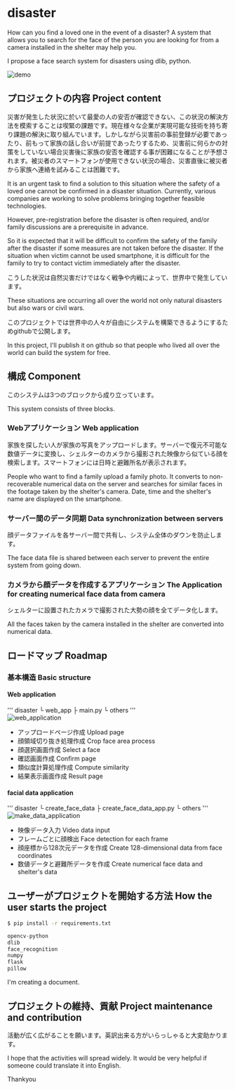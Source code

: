 # disaster
How can you find a loved one in the event of a disaster? A system that allows you to search for the face of the person you are looking for from a camera installed in the shelter may help you. 

I propose a face search system for disasters using dlib, python. 

![demo](https://user-images.githubusercontent.com/93259837/139436058-758f8c10-1dd2-4e67-ad23-5a9f6b2dbd7a.gif)

## プロジェクトの内容 Project content
災害が発生した状況に於いて最愛の人の安否が確認できない、この状況の解決方法を模索することは喫緊の課題です。現在様々な企業が実現可能な技術を持ち寄り課題の解決に取り組んでいます。しかしながら災害前の事前登録が必要であったり、前もって家族の話し合いが前提であったりするため、災害前に何らかの対策をしていない場合災害後に家族の安否を確認する事が困難になることが予想されます。被災者のスマートフォンが使用できない状況の場合、災害直後に被災者から家族へ連絡を試みることは困難です。  

It is an urgent task to find a solution to this situation where the safety of a loved one cannot be confirmed in a disaster situation. 
Currently, various companies are working to solve problems bringing together feasible technologies. 

However, pre-registration before the disaster is often required, and/or family discussions are a prerequisite in advance. 

So it is expected that it will be difficult to confirm the safety of the family after the disaster if some measures are not taken before the disaster. 
If the situation when victim cannot be used smartphone, it is difficult for the family to try to contact victim immediately after the disaster. 

こうした状況は自然災害だけではなく戦争や内戦によって、世界中で発生しています。

These situations are occurring all over the world not only natural disasters but also wars or civil wars. 

このプロジェクトでは世界中の人々が自由にシステムを構築できるようにするためgithubで公開します。  

In this project, I'll publish it on github so that people who lived all over the world can build the system for free.

## 構成 Component
このシステムは3つのブロックから成り立っています。  

This system consists of three blocks.

### Webアプリケーション Web application
家族を探したい人が家族の写真をアップロードします。サーバーで復元不可能な数値データに変換し、シェルターのカメラから撮影された映像から似ている顔を検索します。スマートフォンには日時と避難所名が表示されます。  

People who want to find a family upload a family photo. It converts to non-recoverable numerical data on the server and searches for similar faces in the footage taken by the shelter's camera. Date, time and the shelter's name are displayed on the smartphone. 

### サーバー間のデータ同期 Data synchronization between servers
顔データファイルを各サーバー間で共有し、システム全体のダウンを防止します。  

The face data file is shared between each server to prevent the entire system from going down. 

### カメラから顔データを作成するアプリケーション The Application for creating numerical face data from camera
シェルターに設置されたカメラで撮影された大勢の顔を全てデータ化します。  

All the faces taken by the camera installed in the shelter are converted into numerical data. 

## ロードマップ Roadmap  
### 基本構造 Basic structure  
#### Web application  
'''
disaster
└ web_app
    ├ main.py
    └ others
'''  
![web_application](https://user-images.githubusercontent.com/93259837/139513838-3e22fb8e-f9b7-4c88-aa7c-2ec4aa72cdd4.png)  
* アップロードページ作成 Upload page
* 顔領域切り抜き処理作成 Crop face area process
* 顔選択画面作成 Select a face
* 確認画面作成 Confirm page
* 類似度計算処理作成 Compute similarity
* 結果表示画面作成 Result page  

#### facial data application  
'''
disaster
└ create_face_data
    ├ create_face_data_app.py
    └ others
'''
![make_data_application](https://user-images.githubusercontent.com/93259837/139513900-7dd066a4-5295-4ae6-aa49-d3e6feb01cd6.png)  
* 映像データ入力 Video data input
* フレームごとに顔検出 Face detection for each frame
* 顔座標から128次元データを作成 Create 128-dimensional data from face coordinates
* 数値データと避難所データを作成 Create numerical face data and shelter's data

## ユーザーがプロジェクトを開始する方法 How the user starts the project  
```bash
$ pip install -r requirements.txt
``` 

```python
opencv-python
dlib
face_recognition
numpy
flask
pillow
```

I'm creating a document.  

## プロジェクトの維持、貢献 Project maintenance and contribution
活動が広く広がることを願います。英訳出来る方がいらっしゃると大変助かります。  

I hope that the activities will spread widely. It would be very helpful if someone could translate it into English. 

Thankyou
